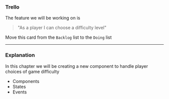 ### Trello

The feature we will be working on is

> "As a player I can choose a difficulty level"

Move this card from the `Backlog` list to the `Doing` list

---

### Explanation

In this chapter we will be creating a new component to handle player choices of game difficulty

- Components
- States
- Events
